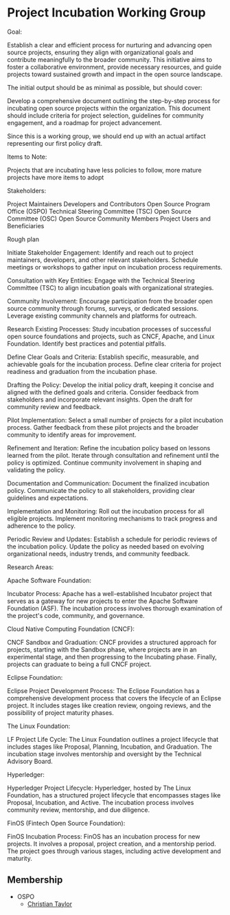 # Project Incubation Working Group
Goal:

Establish a clear and efficient process for nurturing and advancing open source projects, ensuring they align with organizational goals and contribute meaningfully to the broader community. This initiative aims to foster a collaborative environment, provide necessary resources, and guide projects toward sustained growth and impact in the open source landscape.

The initial output should be as minimal as possible, but should cover:

Develop a comprehensive document outlining the step-by-step process for incubating open source projects within the organization. This document should include criteria for project selection, guidelines for community engagement, and a roadmap for project advancement.

Since this is a working group, we should end up with an actual artifact representing our first policy draft.

Items to Note:

Projects that are incubating have less policies to follow, more mature projects have more items to adopt

Stakeholders:

Project Maintainers
Developers and Contributors
Open Source Program Office (OSPO)
Technical Steering Committee (TSC)
Open Source Committee (OSC)
Open Source Community Members
Project Users and Beneficiaries

Rough plan

Initiate Stakeholder Engagement:
Identify and reach out to project maintainers, developers, and other relevant stakeholders.
Schedule meetings or workshops to gather input on incubation process requirements.

Consultation with Key Entities:
Engage with the Technical Steering Committee (TSC) to align incubation goals with organizational strategies.

Community Involvement:
Encourage participation from the broader open source community through forums, surveys, or dedicated sessions.
Leverage existing community channels and platforms for outreach.

Research Existing Processes:
Study incubation processes of successful open source foundations and projects, such as CNCF, Apache, and Linux Foundation.
Identify best practices and potential pitfalls.

Define Clear Goals and Criteria:
Establish specific, measurable, and achievable goals for the incubation process.
Define clear criteria for project readiness and graduation from the incubation phase.

Drafting the Policy:
Develop the initial policy draft, keeping it concise and aligned with the defined goals and criteria.
Consider feedback from stakeholders and incorporate relevant insights.
Open the draft for community review and feedback.

Pilot Implementation:
Select a small number of projects for a pilot incubation process.
Gather feedback from these pilot projects and the broader community to identify areas for improvement.

Refinement and Iteration:
Refine the incubation policy based on lessons learned from the pilot.
Iterate through consultation and refinement until the policy is optimized.
Continue community involvement in shaping and validating the policy.

Documentation and Communication:
Document the finalized incubation policy.
Communicate the policy to all stakeholders, providing clear guidelines and expectations.

Implementation and Monitoring:
Roll out the incubation process for all eligible projects.
Implement monitoring mechanisms to track progress and adherence to the policy.

Periodic Review and Updates:
Establish a schedule for periodic reviews of the incubation policy.
Update the policy as needed based on evolving organizational needs, industry trends, and community feedback.

Research Areas:

Apache Software Foundation:

Incubator Process: Apache has a well-established Incubator project that serves as a gateway for new projects to enter the Apache Software Foundation (ASF). The incubation process involves thorough examination of the project's code, community, and governance.

Cloud Native Computing Foundation (CNCF):

CNCF Sandbox and Graduation: CNCF provides a structured approach for projects, starting with the Sandbox phase, where projects are in an experimental stage, and then progressing to the Incubating phase. Finally, projects can graduate to being a full CNCF project.

Eclipse Foundation:

Eclipse Project Development Process: The Eclipse Foundation has a comprehensive development process that covers the lifecycle of an Eclipse project. It includes stages like creation review, ongoing reviews, and the possibility of project maturity phases.

The Linux Foundation:

LF Project Life Cycle: The Linux Foundation outlines a project lifecycle that includes stages like Proposal, Planning, Incubation, and Graduation. The incubation stage involves mentorship and oversight by the Technical Advisory Board.

Hyperledger:

Hyperledger Project Lifecycle: Hyperledger, hosted by The Linux Foundation, has a structured project lifecycle that encompasses stages like Proposal, Incubation, and Active. The incubation process involves community review, mentorship, and due diligence.

FinOS (Fintech Open Source Foundation):

FinOS Incubation Process: FinOS has an incubation process for new projects. It involves a proposal, project creation, and a mentorship period. The project goes through various stages, including active development and maturity.


## Membership

* OSPO
  * [Christian Taylor](mailto:christian.taylor@iohk.io)


